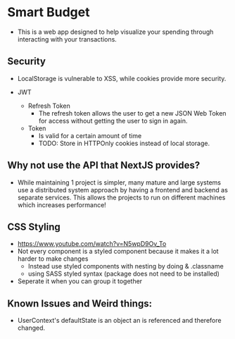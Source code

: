 # Smart Budget
- This is a web app designed to help visualize your spending through interacting with your transactions.


## Security
- LocalStorage is vulnerable to XSS, while cookies provide more security.


- JWT
	- Refresh Token 
		- The refresh token allows the user to get a new JSON Web Token for access without getting the user to sign in again.
	- Token
		- Is valid for a certain amount of time
		- TODO: Store in HTTPOnly cookies instead of local storage.

## Why not use the API that NextJS provides?
- While maintaining 1 project is simpler, many mature and large systems use a distributed system approach by having a frontend and backend as separate services. This allows the projects to run on different machines which increases performance!

## CSS Styling
- https://www.youtube.com/watch?v=N5wpD9Ov_To
- Not every component is a styled component because it makes it a lot harder to make changes
	- Instead use styled components with nesting by doing & .classname
	- using SASS styled syntax (package does not need to be installed)
- Seperate it when you can group it together


## Known Issues and Weird things:
- UserContext's defaultState is an object an is referenced and therefore changed.